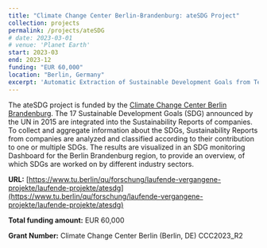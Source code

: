 ```yaml
---
title: "Climate Change Center Berlin-Brandenburg: ateSDG Project"
collection: projects
permalink: /projects/ateSDG
# date: 2023-03-01
# venue: 'Planet Earth'
start: 2023-03
end: 2023-12
funding: "EUR 60,000"
location: "Berlin, Germany"
excerpt: 'Automatic Extraction of Sustainable Development Goals from Text (ateSDG)'
---
```



The ateSDG project is funded by the [Climate Change Center Berlin Brandenburg](https://www.climate-change.center/). The 17 Sustainable Development Goals (SDG) announced by the UN in 2015 are integrated into the Sustainability Reports of companies. To collect and aggregate information about the SDGs, Sustainability Reports from companies are analyzed and classified according to their contribution to one or multiple SDGs. The results are visualized in an SDG monitoring Dashboard for the Berlin Brandenburg region, to provide an overview, of which SDGs are worked on by different industry sectors.

**URL:** [https://www.tu.berlin/qu/forschung/laufende-vergangene-projekte/laufende-projekte/atesdg](https://www.tu.berlin/qu/forschung/laufende-vergangene-projekte/laufende-projekte/atesdg)

**Total funding amount:** EUR 60,000

**Grant Number:** Climate Change Center Berlin (Berlin, DE) CCC2023_R2



